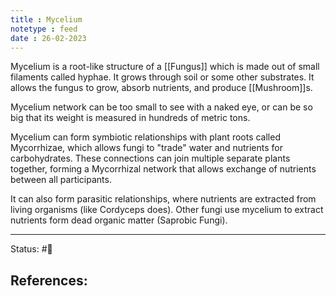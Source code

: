 ```yaml
---
title : Mycelium
notetype : feed
date : 26-02-2023
---
```


Mycelium is a root-like structure of a [[Fungus]] which is made out of small filaments called hyphae. It grows through soil or some other substrates. It allows the fungus to grow, absorb nutrients, and produce [[Mushroom]]s.

Mycelium network can be too small to see with a naked eye, or can be so big that its weight is measured in hundreds of metric tons.

Mycelium can form symbiotic relationships with plant roots called Mycorrhizae, which allows fungi to "trade" water and nutrients for carbohydrates. These connections can join multiple separate plants together, forming a Mycorrhizal network that allows exchange of nutrients between all participants.

It can also form parasitic relationships, where nutrients are extracted from living organisms (like Cordyceps does). Other fungi use mycelium to extract nutrients form dead organic matter (Saprobic Fungi).



-----

Status: #🌱 

References:
- 

